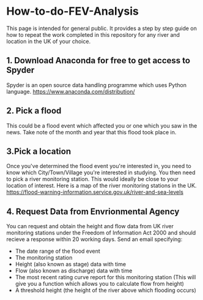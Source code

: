 # How-to-do-FEV-Analysis
This page is intended for general public. It provides a step by step guide on how to repeat the work completed in this repository for any river and location in the UK of your choice. 
## 1. Download Anaconda for free to get access to Spyder
Spyder is an open source data handling programme which uses Python language. https://www.anaconda.com/distribution/
## 2. Pick a flood
This could be a flood event which affected you or one which you saw in the news. Take note of the month and year that this flood took place in. 
## 3.Pick a location
Once you've determined the flood event you're interested in, you need to know which City/Town/Village you're interested in studying. 
You then need to pick a river monitoring station. This would ideally be close to your location of interest. Here is a map of the river monitoring stations in the UK. https://flood-warning-information.service.gov.uk/river-and-sea-levels
## 4. Request Data from Envrionmental Agency
You can request and obtain the height and flow data from UK river monitoring stations under the Freedom of Information Act 2000 and should recieve a response within 20 working days.
Send an email specifying:
* The date range of the flood event
* The monitoring station
* Height (also known as stage) data with time
* Flow (also known as discharge) data with time
* The most recent rating curve report for this monitoring station (This will give you a function which allows you to calculate flow from height)
* A threshold height (the height of the river above which flooding occurs)

